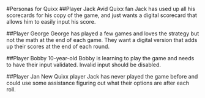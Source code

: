 #Personas for Quixx
##Player Jack
Avid Quixx fan Jack has used up all his scorecards for his copy of the game, and just wants a digital scorecard that allows him to easily input his score.

##Player George
George has played a few games and loves the strategy but not the math at the end of each game. They want a digital version that adds up their scores at the end of each round.

##Player Bobby
10-year-old Bobby is learning to play the game and needs to have their input validated. Invalid input should be disabled.

##Player Jan
New Quixx player Jack has never played the game before and could use some assistance figuring out what their options are after each roll.
